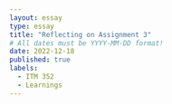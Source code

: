 ```yaml
---
layout: essay
type: essay
title: "Reflecting on Assignment 3"
# All dates must be YYYY-MM-DD format!
date: 2022-12-18
published: true
labels:
  - ITM 352
  - Learnings
---
```

